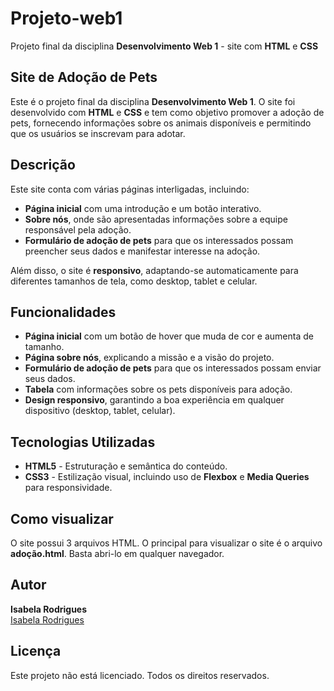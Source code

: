# Projeto-web1
Projeto final da disciplina **Desenvolvimento Web 1** - site com **HTML** e **CSS**

## Site de Adoção de Pets

Este é o projeto final da disciplina **Desenvolvimento Web 1**. O site foi desenvolvido com **HTML** e **CSS** e tem como objetivo promover a adoção de pets, fornecendo informações sobre os animais disponíveis e permitindo que os usuários se inscrevam para adotar.

## Descrição

Este site conta com várias páginas interligadas, incluindo:
- **Página inicial** com uma introdução e um botão interativo.
- **Sobre nós**, onde são apresentadas informações sobre a equipe responsável pela adoção.
- **Formulário de adoção de pets** para que os interessados possam preencher seus dados e manifestar interesse na adoção.

Além disso, o site é **responsivo**, adaptando-se automaticamente para diferentes tamanhos de tela, como desktop, tablet e celular.

## Funcionalidades

- **Página inicial** com um botão de hover que muda de cor e aumenta de tamanho.
- **Página sobre nós**, explicando a missão e a visão do projeto.
- **Formulário de adoção de pets** para que os interessados possam enviar seus dados.
- **Tabela** com informações sobre os pets disponíveis para adoção.
- **Design responsivo**, garantindo a boa experiência em qualquer dispositivo (desktop, tablet, celular).

## Tecnologias Utilizadas

- **HTML5** - Estruturação e semântica do conteúdo.
- **CSS3** - Estilização visual, incluindo uso de **Flexbox** e **Media Queries** para responsividade.

## Como visualizar

O site possui 3 arquivos HTML. O principal para visualizar o site é o arquivo **adoção.html**. Basta abri-lo em qualquer navegador.

## Autor

**Isabela Rodrigues**  
[Isabela Rodrigues](https://github.com/Isabelardg)

## Licença

Este projeto não está licenciado. Todos os direitos reservados.
